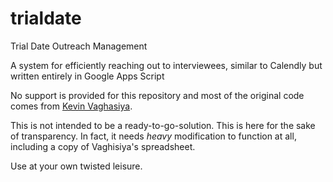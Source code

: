 # trialdate
Trial Date Outreach Management

A system for efficiently reaching out to interviewees, similar to Calendly but written entirely in Google Apps Script

No support is provided for this repository and most of the original code comes from [Kevin Vaghasiya](https://github.com/kevin-vaghasiya/slot-booking-gas).

This is not intended to be a ready-to-go-solution. This is here for the sake of transparency. In fact, it needs *heavy* modification to function at all, including a copy of Vaghisiya's spreadsheet. 

Use at your own twisted leisure.
